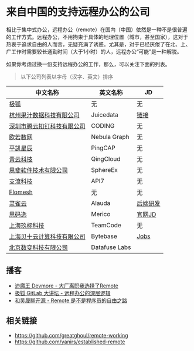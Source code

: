 # 来自中国的支持远程办公的公司

相比于集中式办公，远程办公（remote）在国内（中国）依然是一种不是很普遍的工作方式。远程办公，不用拘束于具体的地理位置（城市，甚至国家），这对于热衷于追求自由的人而言，无疑充满了诱惑。尤其是，对于已经厌倦了在北、上、广工作时需要较长通勤时间（大于1小时）的人，远程办公“可能”是一种解脱。

如果你考虑过换一份支持远程办公的工作，那么，可以关注下面的列表。

> 以下公司列表以字母（汉字、英文）排序

| 中文名称 | 英文名称 | JD |
|---|---|---|
| [极狐](https://about.gitlab.cn/) | 无 | 无 |
| [杭州果汁数据科技有限公司](https://juicefs.com/) | Juicedata | [链接](https://github.com/juicedata/we-are-hiring) |
| [深圳市腾云扣钉科技有限公司](https://coding.net/) | CODING | 无 |
| [欧若数网](https://nebula-graph.com.cn/) | Nebula Graph | 无 |
| [平凯星辰](https://pingcap.com/zh/) | PingCAP | 无 |
| [青云科技](https://www.qingcloud.com/) | QingCloud | 无 |
| [思斐软件技术有限公司](https://sphere-ex.com/) | SphereEx | 无 |
| [支流科技](https://www.apiseven.com/zh) | API7 | 无 |
| [Flomesh](https://flomesh.cn/) | 无 | 无 |
| [灵雀云](https://www.alauda.cn) | Alauda | [后端研发](https://app.mokahr.com/apply/lqy/2430#/jobs?zhineng=4060&page=1&department=%5B3251%5D&commitment=) |
| [思码逸](https://www.merico.cn) | Merico | [官网JD](https://merico.jobs.feishu.cn/index) |
| [上海玖标科技](https://www.teamcode.com) | TeamCode | 无 |
| [上海贝十云计算科技有限公司](https://bytebase.com) | Bytebase | [Jobs](https://bytebase.com/jobs) |
| [北京数变科技有限公司](https://databend.rs/) | Datafuse Labs | |

## 播客

* [迪魔王 Devmore - 大厂离职我选择了Remote](https://www.ximalaya.com/gerenchengzhang/52069269/464122465)
* [极狐 GitLab 大讲坛 - 远程办公的深层逻辑](https://www.ximalaya.com/keji/54781524/475958284)
* [和吴晟聊开源 - Remote 是不是程序员的自由之路](https://www.xiaoyuzhoufm.com/episode/61d58ccf2654166e94d07d7e)

## 相关链接

* https://github.com/greatghoul/remote-working
* https://github.com/yanirs/established-remote
